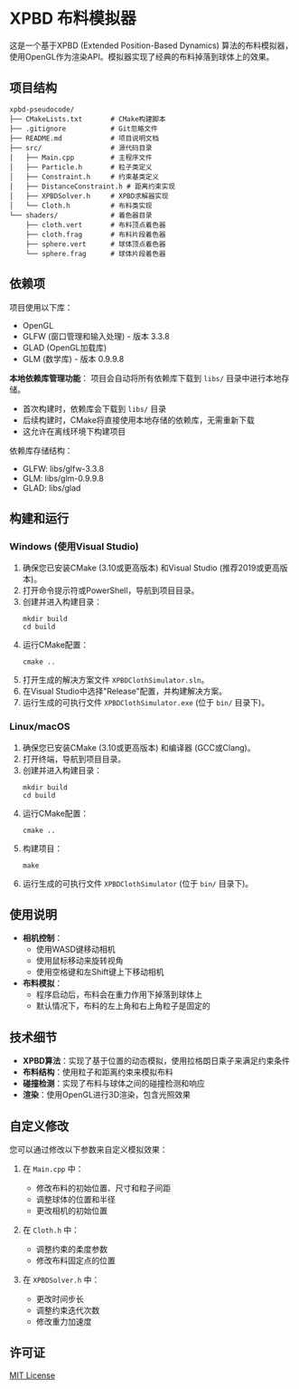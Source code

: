 # XPBD 布料模拟器

这是一个基于XPBD (Extended Position-Based Dynamics) 算法的布料模拟器，使用OpenGL作为渲染API。模拟器实现了经典的布料掉落到球体上的效果。

## 项目结构

```
xpbd-pseudocode/
├── CMakeLists.txt       # CMake构建脚本
├── .gitignore           # Git忽略文件
├── README.md            # 项目说明文档
├── src/                 # 源代码目录
│   ├── Main.cpp         # 主程序文件
│   ├── Particle.h       # 粒子类定义
│   ├── Constraint.h     # 约束基类定义
│   ├── DistanceConstraint.h # 距离约束实现
│   ├── XPBDSolver.h     # XPBD求解器实现
│   └── Cloth.h          # 布料类实现
└── shaders/             # 着色器目录
    ├── cloth.vert       # 布料顶点着色器
    ├── cloth.frag       # 布料片段着色器
    ├── sphere.vert      # 球体顶点着色器
    └── sphere.frag      # 球体片段着色器
```

## 依赖项

项目使用以下库：
- OpenGL
- GLFW (窗口管理和输入处理) - 版本 3.3.8
- GLAD (OpenGL加载库)
- GLM (数学库) - 版本 0.9.9.8

**本地依赖库管理功能**：
项目会自动将所有依赖库下载到 `libs/` 目录中进行本地存储。
- 首次构建时，依赖库会下载到 `libs/` 目录
- 后续构建时，CMake将直接使用本地存储的依赖库，无需重新下载
- 这允许在离线环境下构建项目

依赖库存储结构：
- GLFW: libs/glfw-3.3.8
- GLM: libs/glm-0.9.9.8
- GLAD: libs/glad

## 构建和运行

### Windows (使用Visual Studio)

1. 确保您已安装CMake (3.10或更高版本) 和Visual Studio (推荐2019或更高版本)。
2. 打开命令提示符或PowerShell，导航到项目目录。
3. 创建并进入构建目录：
   ```
   mkdir build
   cd build
   ```
4. 运行CMake配置：
   ```
   cmake ..
   ```
5. 打开生成的解决方案文件 `XPBDClothSimulator.sln`。
6. 在Visual Studio中选择"Release"配置，并构建解决方案。
7. 运行生成的可执行文件 `XPBDClothSimulator.exe` (位于 `bin/` 目录下)。

### Linux/macOS

1. 确保您已安装CMake (3.10或更高版本) 和编译器 (GCC或Clang)。
2. 打开终端，导航到项目目录。
3. 创建并进入构建目录：
   ```
   mkdir build
   cd build
   ```
4. 运行CMake配置：
   ```
   cmake ..
   ```
5. 构建项目：
   ```
   make
   ```
6. 运行生成的可执行文件 `XPBDClothSimulator` (位于 `bin/` 目录下)。

## 使用说明

- **相机控制**：
  - 使用WASD键移动相机
  - 使用鼠标移动来旋转视角
  - 使用空格键和左Shift键上下移动相机
- **布料模拟**：
  - 程序启动后，布料会在重力作用下掉落到球体上
  - 默认情况下，布料的左上角和右上角粒子是固定的

## 技术细节

- **XPBD算法**：实现了基于位置的动态模拟，使用拉格朗日乘子来满足约束条件
- **布料结构**：使用粒子和距离约束来模拟布料
- **碰撞检测**：实现了布料与球体之间的碰撞检测和响应
- **渲染**：使用OpenGL进行3D渲染，包含光照效果

## 自定义修改

您可以通过修改以下参数来自定义模拟效果：

1. 在 `Main.cpp` 中：
   - 修改布料的初始位置、尺寸和粒子间距
   - 调整球体的位置和半径
   - 更改相机的初始位置

2. 在 `Cloth.h` 中：
   - 调整约束的柔度参数
   - 修改布料固定点的位置

3. 在 `XPBDSolver.h` 中：
   - 更改时间步长
   - 调整约束迭代次数
   - 修改重力加速度

## 许可证

[MIT License](LICENSE)